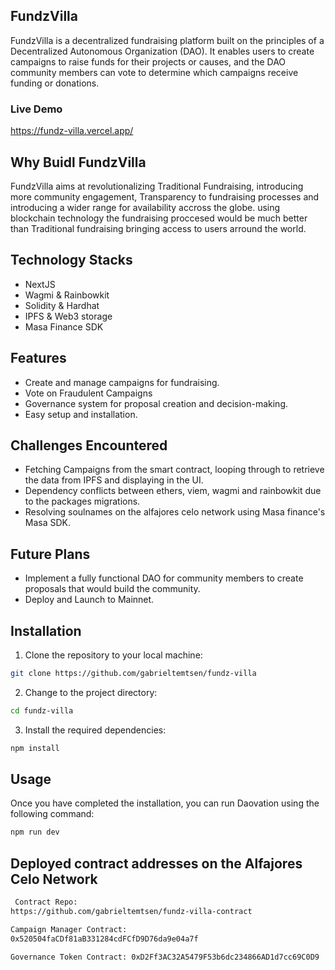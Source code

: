 ## FundzVilla

FundzVilla is a decentralized fundraising platform built on the principles of a Decentralized Autonomous Organization (DAO). It enables users to create campaigns to raise funds for their projects or causes, and the DAO community members can vote to determine which campaigns receive funding or donations.    

### Live Demo
https://fundz-villa.vercel.app/

## Why Buidl FundzVilla
FundzVilla aims at revolutionalizing Traditional Fundraising, introducing more community engagement, Transparency to fundraising processes
and introducing a wider range for availability accross the globe. using blockchain technology the fundraising proccesed would be much better than
Traditional fundraising bringing access to users arround the world.

## Technology Stacks
* NextJS
* Wagmi & Rainbowkit
* Solidity & Hardhat
* IPFS & Web3 storage
* Masa Finance SDK



## Features
* Create and manage campaigns for fundraising.
* Vote on Fraudulent Campaigns
* Governance system for proposal creation and decision-making.
* Easy setup and installation.

## Challenges Encountered
* Fetching Campaigns from the smart contract, looping through to retrieve the data from IPFS and displaying in the UI.
* Dependency conflicts between ethers, viem, wagmi and rainbowkit due to the packages migrations.
* Resolving soulnames on the alfajores celo network using Masa finance's Masa SDK.

## Future  Plans
* Implement a fully functional DAO for community members to create proposals that would build the community.
* Deploy and Launch to Mainnet.


## Installation
1. Clone the repository to your local machine: 
```bash
git clone https://github.com/gabrieltemtsen/fundz-villa

```
2. Change to the project directory: 
```bash
cd fundz-villa
```
3. Install the required dependencies: 
```bash
npm install
```
## Usage
Once you have completed the installation, you can run Daovation using the following 
command: 
```bash
npm run dev
```
## Deployed contract addresses on the Alfajores Celo Network

```bash
 Contract Repo: 
https://github.com/gabrieltemtsen/fundz-villa-contract

Campaign Manager Contract: 
0x520504faCDf81aB331284cdFCfD9D76da9e04a7f

Governance Token Contract: 0xD2Ff3AC32A5479F53b6dc234866AD1d7cc69C0D9
```